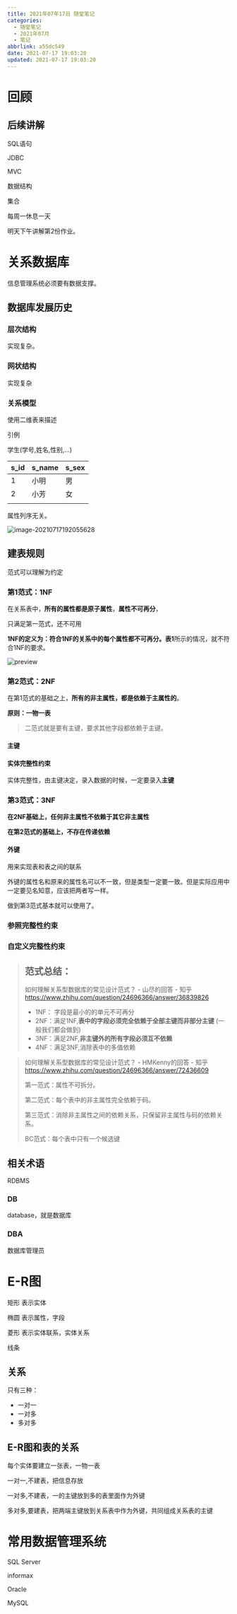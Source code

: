 ```yaml
---
title: 2021年07年17日 随堂笔记
categories:
  - 随堂笔记
  - 2021年07月
  - 笔记
abbrlink: a55dc549
date: 2021-07-17 19:03:20
updated: 2021-07-17 19:03:20
---
```

# 回顾

## 后续讲解

SQL语句

JDBC

MVC

数据结构

集合

每周一休息一天

明天下午讲解第2份作业。

# 关系数据库

信息管理系统必须要有数据支撑。

## 数据库发展历史

### 层次结构

实现复杂。

### 网状结构

实现复杂

### 关系模型

使用二维表来描述

引例

学生(学号,姓名,性别,...)

| s_id | s_name | s_sex |
| ---- | ------ | ----- |
| 1    | 小明   | 男    |
| 2    | 小芳   | 女    |
|      |        |       |



属性列序无关。

![image-20210717192055628](https://gitee.com/XiaoLan223/images/raw/master/Blog/Sum/20210717192102.png)

## 建表规则

范式可以理解为约定

### 第1范式：1NF

在关系表中，**所有的属性都是原子属性**，**属性不可再分**，

只满足第一范式，还不可用

**1NF的定义为：符合1NF的关系中的每个属性都不可再分。表1**所示的情况，就不符合1NF的要求。

![preview](https://pic3.zhimg.com/24afd11455ac34a280fa83e4e8d75ccc_r.jpg?source=1940ef5c)



### 第2范式：2NF

在第1范式的基础之上，**所有的非主属性，都是依赖于主属性的**。

**原则：一物一表**

> 二范式就是要有主键，要求其他字段都依赖于主键。

#### 主键

#### 实体完整性约束

实体完整性，由主键决定，录入数据的时候，一定要录入**主键**

### 第3范式：3NF

**在2NF基础上，任何非主属性不依赖于其它非主属性**

**在第2范式的基础上，不存在传递依赖**

#### 外键

用来实现表和表之间的联系

外键的属性名和原来的属性名可以不一致，但是类型一定要一致。但是实际应用中一定要见名知意，应该把两者写一样。

做到第3范式基本就可以使用了。

### 参照完整性约束

### 自定义完整性约束



> ## 范式总结：
>
> 如何理解关系型数据库的常见设计范式？ - 山尽的回答 - 知乎 https://www.zhihu.com/question/24696366/answer/36839826
>
> - 1NF： 字段是最小的的单元不可再分
> - 2NF：满足1NF,**表中的字段必须完全依赖于全部主键而非部分主键** (一般我们都会做到)
> - 3NF：满足2NF,**非主键外的所有字段必须互不依赖**
> - 4NF：满足3NF,消除表中的多值依赖
>



> 如何理解关系型数据库的常见设计范式？ - HMKenny的回答 - 知乎 https://www.zhihu.com/question/24696366/answer/72436609
>
> 第一范式：属性不可拆分。
>
> 第二范式：每个表中的非主属性完全依赖于码。
>
> 第三范式：消除非主属性之间的依赖关系，只保留非主属性与码的依赖关系。
>
> BC范式：每个表中只有一个候选键

## 相关术语

RDBMS



### DB

database，就是数据库

### DBA

数据库管理员

# E-R图

矩形 表示实体

椭圆 表示属性，字段

菱形 表示实体联系，实体关系

线条

## 关系

只有三种：

- 一对一
- 一对多
- 多对多



## E-R图和表的关系

每个实体要建立一张表，一物一表



一对一,不建表，把信息存放

一对多,不建表，一的主键放到多的表里面作为外键

多对多,要建表，把两端主键放到关系表中作为外键，共同组成关系表的主键



# 常用数据管理系统

SQL Server

informax

Oracle

MySQL









